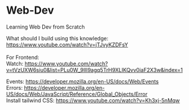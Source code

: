 # Web-Dev
Learning Web Dev from Scratch

What should I build using this knowledge:
<br>
https://www.youtube.com/watch?v=jTJvyKZDFsY
<br>
<br>
For Frontend:
<br>
Watch: https://www.youtube.com/watch?v=tVzUXW6siu0&list=PLu0W_9lII9agq5TrH9XLIKQvv0iaF2X3w&index=1
<br>

Events: https://developer.mozilla.org/en-US/docs/Web/Events
<br>
Errors: https://developer.mozilla.org/en-US/docs/Web/JavaScript/Reference/Global_Objects/Error
<br>
Install tailwind CSS: https://www.youtube.com/watch?v=Kh3xj-5nMqw
<br>